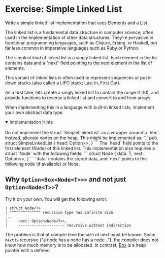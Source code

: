 # Exercise: Simple Linked List

Write a simple linked list implementation that uses Elements and a List.

The linked list is a fundamental data structure in computer science,
often used in the implementation of other data structures. They're
pervasive in functional programming languages, such as Clojure, Erlang,
or Haskell, but far less common in imperative languages such as Ruby or
Python.

The simplest kind of linked list is a singly linked list. Each element in the
list contains data and a "next" field pointing to the next element in the list
of elements.

This variant of linked lists is often used to represent sequences or
push-down stacks (also called a LIFO stack; Last In, First Out).

As a first take, lets create a singly linked list to contain the range (1..10),
and provide functions to reverse a linked list and convert to and from arrays.

When implementing this in a language with built-in linked lists,
implement your own abstract data type.

<details open>
<summary>Implementation Hints</summary>
<br>
Do not implement the struct `SimpleLinkedList` as a wrapper around a `Vec`. Instead, allocate nodes on the heap.  
This might be implemented as:
```
pub struct SimpleLinkedList<T> {
    head: Option<Box<Node<T>>>,
}
```
The `head` field points to the first element (Node) of this linked list.  
This implementation also requires a struct `Node` with the following fields:
```
struct Node<T> {
    data: T,
    next: Option<Box<Node<T>>>,
}
```
`data` contains the stored data, and `next` points to the following node (if available) or None.  

## Why `Option<Box<Node<T>>>` and not just `Option<Node<T>>`?
Try it on your own. You will get the following error.

```
| struct Node<T>
| ^^^^^^^^^^^^^^ recursive type has infinite size
...
|     next: Option<Node<T>>,
|     --------------------- recursive without indirection
 ```

The problem is that at compile time the size of next must be known.
Since `next` is recursive ("a node has a node has a node..."), the compiler does not know how much memory is to be allocated.
In contrast, [Box](https://doc.rust-lang.org/std/boxed/) is a heap pointer with a defined
 </details>
